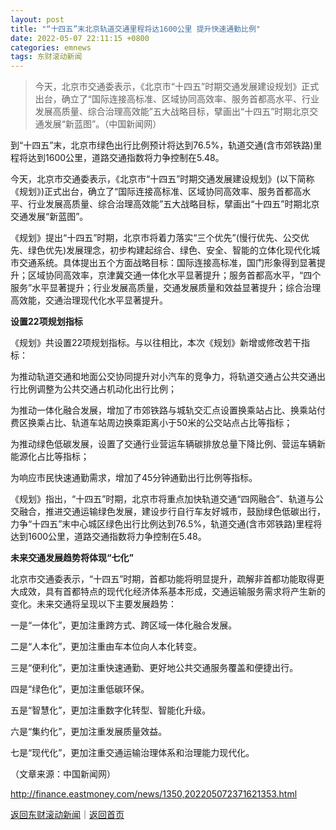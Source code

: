 ```yaml
---
layout: post
title: "“十四五”末北京轨道交通里程将达1600公里 提升快速通勤比例"
date: 2022-05-07 22:11:15 +0800
categories: emnews
tags: 东财滚动新闻
---
```

> 今天，北京市交通委表示，《北京市“十四五”时期交通发展建设规划》正式出台，确立了“国际连接高标准、区域协同高效率、服务首都高水平、行业发展高质量、综合治理高效能”五大战略目标，擘画出“十四五”时期北京交通发展“新蓝图”。（中国新闻网）

<p>到“十四五”末，北京市绿色出行比例预计将达到76.5%，轨道交通(含市郊铁路)里程将达到1600公里，道路交通指数将力争控制在5.48。</p><p>今天，北京市交通委表示，《北京市“十四五”时期交通发展建设规划》(以下简称《规划》)正式出台，确立了“国际连接高标准、区域协同高效率、服务首都高水平、行业发展高质量、综合治理高效能”五大战略目标，擘画出“十四五”时期北京交通发展“新蓝图”。</p><p>《规划》提出“十四五”时期，北京市将着力落实“三个优先”(慢行优先、公交优先、绿色优先)发展理念，初步构建起综合、绿色、安全、智能的立体化现代化城市交通系统。具体提出五个方面战略目标：国际连接高标准，国门形象得到显著提升；区域协同高效率，京津冀交通一体化水平显著提升；服务首都高水平，“四个服务”水平显著提升；行业发展高质量，交通发展质量和效益显著提升；综合治理高效能，交通治理现代化水平显著提升。</p><p><strong>设置22项规划指标</strong></p><p>《规划》共设置22项规划指标。与以往相比，本次《规划》新增或修改若干指标：</p><p>为推动轨道交通和地面公交协同提升对小汽车的竞争力，将轨道交通占公共交通出行比例调整为公共交通占机动化出行比例；</p><p>为推动一体化融合发展，增加了市郊铁路与城轨交汇点设置换乘站占比、换乘站付费区换乘占比、轨道车站周边换乘距离小于50米的公交站点占比等指标；</p><p>为推动绿色低碳发展，设置了交通行业营运车辆碳排放总量下降比例、营运车辆新能源化占比等指标；</p><p>为响应市民快速通勤需求，增加了45分钟通勤出行比例等指标。</p><p>《规划》指出，“十四五”时期，北京市将重点加快轨道交通“四网融合”、轨道与公交融合，推进交通运输绿色发展，建设步行自行车友好城市，鼓励绿色低碳出行，力争“十四五”末中心城区绿色出行比例达到76.5%，轨道交通(含市郊铁路)里程将达到1600公里，道路交通指数将力争控制在5.48。</p><p><strong>未来交通发展趋势将体现“七化”</strong></p><p>北京市交通委表示，“十四五”时期，首都功能将明显提升，疏解非首都功能取得更大成效，具有首都特点的现代化经济体系基本形成，交通运输服务需求将产生新的变化。未来交通将呈现以下主要发展趋势：</p><p>一是“一体化”，更加注重跨方式、跨区域一体化融合发展。</p><p>二是“人本化”，更加注重由车本位向人本化转变。</p><p>三是“便利化”，更加注重快速通勤、更好地公共交通服务覆盖和便捷出行。</p><p>四是“绿色化”，更加注重低碳环保。</p><p>五是“智慧化”，更加注重数字化转型、智能化升级。</p><p>六是“集约化”，更加注重发展质量效益。</p><p>七是“现代化”，更加注重交通运输治理体系和治理能力现代化。</p><p class="em_media">（文章来源：中国新闻网）</p>

<http://finance.eastmoney.com/news/1350,202205072371621353.html>

[返回东财滚动新闻](//finews.withounder.com/emnews/)｜[返回首页](//finews.withounder.com/)